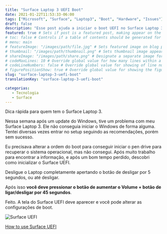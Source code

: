 ```yaml
---
title: "Surface Laptop 3 UEFI Boot"
date: 2021-01-22T11:53:33-06:00
tags: ["Microsoft", "Surface", "Laptop3", "Boot", "Hardware", "Issues"]
draft: false
description: "Esse post ajuda a iniciar o boot UEFI no Surface Laptop 3 já que não existe documentação sobre isso, ou pelo menos não encontrei." # Description used for search engine.
featured: true # Sets if post is a featured post, making appear on the home page side bar.
# toc: false # Controls if a table of contents should be generated for first-level links automatically.
# menu: main
# featureImage: "/images/path/file.jpg" # Sets featured image on blog post.
# thumbnail: "/images/path/thumbnail.png" # Sets thumbnail image appearing inside card on homepage.
# shareImage: "/images/path/share.png" # Designate a separate image for social media sharing.
# codeMaxLines: 10 # Override global value for how many lines within a code block before auto-collapsing.
# codeLineNumbers: false # Override global value for showing of line numbers within code block.
# figurePositionShow: true # Override global value for showing the figure label.
slug: "surface-laptop-3-uefi-boot"
translationKey: "surface-laptop-3-uefi-boot"

categorias:
   - Tecnologia
   - Surface
---
```


Dica rápida para quem tem o Surface Laptop 3.

Nessa semana após um update do Windows, tive um problema com meu Surface Laptop 3. Ele não conseguia iniciar o Windows de forma alguma. Tentei diversas vezes entrar no setup seguindo as recomendações, porém sem sucesso. 

Eu precisava alterar a ordem do boot para conseguir iniciar o pen drive para recuperar o sistema operacional, mas não consegui. Após muito trabalho para encontrar a informação, e após um bom tempo perdido, descobri como inicializar o Surface UEFI.

Desligue o Laptop completamente apertando o botão de desligar por 5 segundos, ou até desligar. 

Após isso **você deve pressionar o botão de aumentar o Volume + botão de ligar/desligar por 45 segundos**.

Feito. A tela do Surface UEFI deve aparecer e você pode alterar as configurações de boot.

![Surface UEFI](/images/surface-uefi.png)

[How to use Surface UEFI](https://support.microsoft.com/en-us/surface/how-to-use-surface-uefi-df2c8942-dfa0-859d-4394-95f45eb1c3f9)